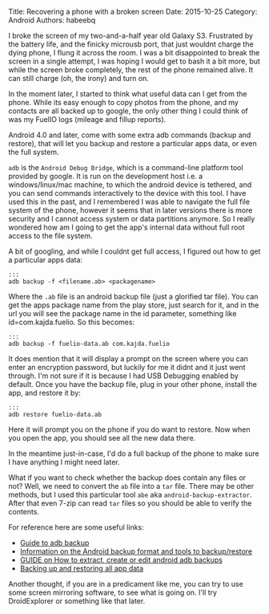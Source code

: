 Title: Recovering a phone with a broken screen
Date: 2015-10-25
Category: Android
Authors: habeebq

I broke the screen of my two-and-a-half year old Galaxy S3. Frustrated by the battery life, and the finicky microusb port, that just wouldnt charge the dying phone, I flung it across the room. I was a bit disappointed to break the screen in a single attempt, I was hoping I would get to bash it a bit more, but while the screen broke completely, the rest of the phone remained alive. It can still charge (oh, the irony) and turn on.

In the moment later, I started to think what useful data can I get from the phone. While its easy enough to copy photos from the phone, and my contacts are all backed up to google, the only other thing I could think of was my FuelIO logs (mileage and fillup reports).

Android 4.0 and later, come with some extra adb commands (backup and restore), that will let you backup and restore a particular apps data, or even the full system.

`adb` is the `Android Debug Bridge`, which is a command-line platform tool provided by google. It is run on the development host i.e. a windows/linux/mac machine, to which the android device is tethered, and you can send commands interactively to the device with this tool. I have used this in the past, and I remembered I was able to navigate the full file system of the phone, however it seems that in later versions there is more security and I cannot access system or data partitions anymore. So I really wondered how am I going to get the app's internal data without full root access to the file system.

A bit of googling, and while I couldnt get full access, I figured out how to get a particular apps data:

	:::
	adb backup -f <filename.ab> <packagename>

Where the `.ab` file is an android backup file (just a glorified tar file). You can get the apps package name from the play store, just search for it, and in the url you will see the package name in the id parameter, something like id=com.kajda.fuelio. So this becomes:

	:::
	adb backup -f fuelio-data.ab com.kajda.fuelio

It does mention that it will display a prompt on the screen where you can enter an encryption password, but luckily for me it didnt and it just went through. I'm not sure if it is because I had USB Debugging enabled by default. Once you have the backup file, plug in your other phone, install the app, and restore it by:

	:::
	adb restore fuelio-data.ab

Here it will prompt you on the phone if you do want to restore. Now when you open the app, you should see all the new data there.

In the meantime just-in-case, I'd do a full backup of the phone to make sure I have anything I might need later.

What if you want to check whether the backup does contain any files or not? Well, we need to convert the `ab` file into a `tar` file. There may be other methods, but I used this particular tool `abe` aka `android-backup-extractor`. After that even 7-zip can read `tar` files so you should be able to verify the contents.

For reference here are some useful links:

-   [Guide to adb backup](http://forum.xda-developers.com/google-nexus-5/general/guide-backup-data-root-t2824790)
-   [Information on the Android backup format and tools to backup/restore](http://android.stackexchange.com/questions/28481/how-do-you-extract-an-apps-data-from-a-full-backup-made-through-adb-backup)
-   [GUIDE on How to extract, create or edit android adb backups](http://forum.xda-developers.com/showthread.php?t=2011811)
-   [Backing up and restoring all app data](http://www.less-broken.com/blog/2012/04/transferring-apps-and-data-from-one.html)

Another thought, if you are in a predicament like me, you can try to use some screen mirroring software, to see what is going on. I'll try DroidExplorer or something like that later.
